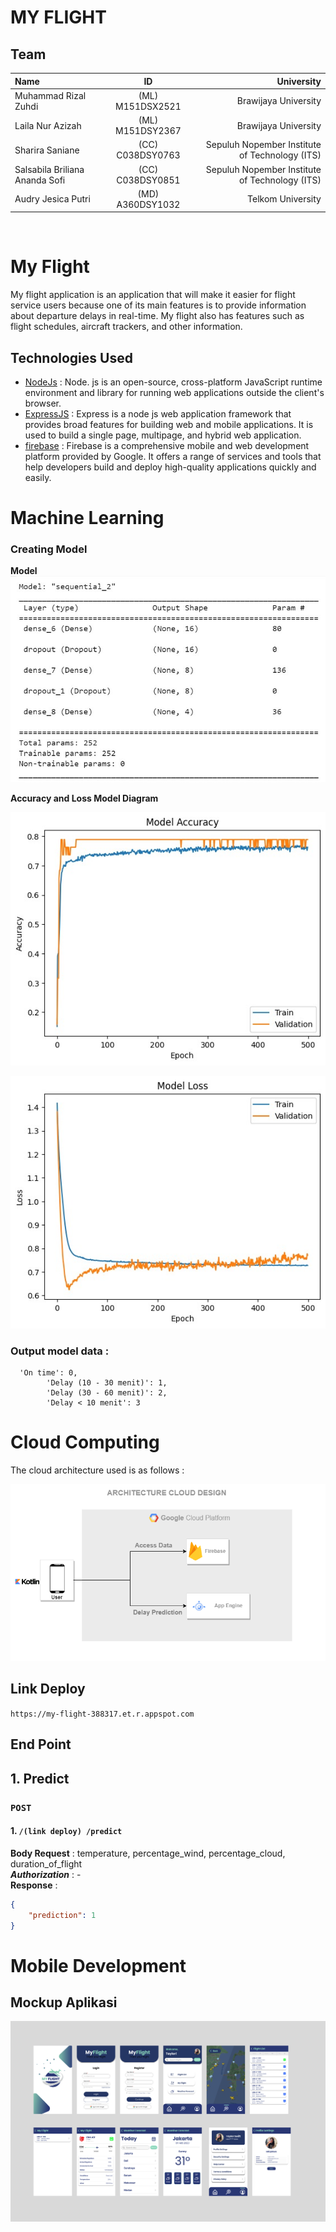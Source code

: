 # **MY FLIGHT**

## **Team**

| Name   | ID | University |
| :------------ |:---------------:| ------:|
| Muhammad Rizal Zuhdi    | (ML) M151DSX2521 |Brawijaya University|
|  Laila Nur Azizah    | (ML) M151DSY2367  |Brawijaya University|
| Sharira Saniane      | (CC) C038DSY0763 | Sepuluh Nopember Institute of Technology (ITS)|
| Salsabila Briliana Ananda Sofi    | (CC) C038DSY0851 | Sepuluh Nopember Institute of Technology (ITS)|
|  Audry Jesica Putri    | (MD) A360DSY1032  |Telkom University|
<br/>

# My Flight 
My flight application is an application that will make it easier for flight service users because one of its main features is to provide information about departure delays in real-time. My flight also has features such as flight schedules, aircraft trackers, and other information.


## Technologies Used
* [NodeJs](https://nodejs.org/en) : Node. js is an open-source, cross-platform JavaScript runtime environment and library for running web applications outside the client's browser.
* [ExpressJS](https://expressjs.com/) : Express is a node js web application framework that provides broad features for building web and mobile applications. It is used to build a single page, multipage, and hybrid web application.
* [firebase](https://firebase.google.com/?hl=id) : Firebase is a comprehensive mobile and web development platform provided by Google. It offers a range of services and tools that help developers build and deploy high-quality applications quickly and easily. 



# Machine Learning 

### Creating Model

**Model** 
![model1](./Image/model%20sequential%20.jpg)

**Accuracy and Loss Model Diagram** 
<br>

![model2](./Image/modelaccuracy1.jpg)
<br>

![model3](./Image/model%20loss.jpg)

### Output model data : 
```
  'On time': 0,
        'Delay (10 - 30 menit)': 1,
        'Delay (30 - 60 menit)': 2,
        'Delay < 10 menit': 3
```



# Cloud Computing 
The cloud architecture used is as follows :

![cloud](./Image/cloud.png)

## Link Deploy 
`https://my-flight-388317.et.r.appspot.com`

## **End Point**
## 1. Predict
### `POST`
#### 1.  `/(link deploy) /predict` <br>
**Body Request**    :  temperature, percentage_wind, percentage_cloud, duration_of_flight <br>
***Authorization*** : -  <br>
**Response** :
```JSON
{
    "prediction": 1
}
```

# Mobile Development
 
## **Mockup Aplikasi** 

![mockup](Image/ui%20app.png)
